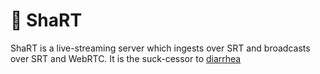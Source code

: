 # :poop: ShaRT

ShaRT is a live-streaming server which ingests over SRT and broadcasts over
SRT and WebRTC. It is the suck-cessor to [diarrhea](https://git.extremelycorporate.ca/chili-b/diarrhea)
